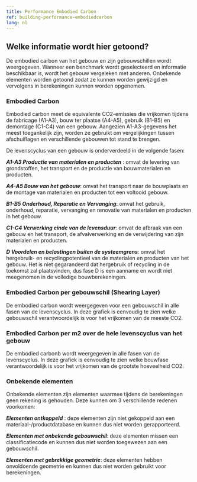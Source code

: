 ```yaml
---
title: Performance Embodied Carbon
ref: building-performance-embodiedcarbon
lang: nl
---
```


## Welke informatie wordt hier getoond?
De embodied carbon van het gebouw en zijn gebouwschillen wordt weergegeven. Wanneer een benchmark wordt geselecteerd en informatie beschikbaar is, wordt het gebouw vergeleken met anderen. Onbekende elementen worden getoond zodat ze kunnen worden gewijzigd en vervolgens in berekeningen kunnen worden opgenomen.

### Embodied Carbon
Embodied carbon meet de equivalente CO2-emissies die vrijkomen tijdens de fabricage (A1-A3), bouw ter plaatse (A4-A5), gebruik (B1-B5) en demontage (C1-C4) van een gebouw. Aangezien A1-A3-gegevens het meest toegankelijk zijn, worden ze gebruikt om vergelijkingen tussen afschuiflagen en verschillende gebouwen tot stand te brengen.


De levenscyclus van een gebouw is onderverdeeld in de volgende fasen:

__*A1-A3 Productie van materialen en producten*__ : omvat de levering van grondstoffen, het transport en de productie van bouwmaterialen en producten.

__*A4-A5 Bouw van het gebouw*__: omvat het transport naar de bouwplaats en de montage van materialen en producten tot een voltooid gebouw.

__*B1-B5 Onderhoud, Reparatie en Vervanging*__: omvat het gebruik, onderhoud, reparatie, vervanging en renovatie van materialen en producten in het gebouw.

__*C1-C4 Verwerking einde van de levensduur*__: omvat de afbraak van een gebouw en het transport, de afvalverwerking en de verwijdering van zijn materialen en producten.

__*D Voordelen en belastingen buiten de systeemgrens*__: omvat het hergebruik- en recyclingpotentieel van de materialen en producten van het gebouw. Het is niet gegarandeerd dat hergebruik of recycling in de toekomst zal plaatsvinden, dus fase D is een aanname en wordt niet meegenomen in de volledige bouwberekeningen.

### Embodied Carbon per gebouwschil (Shearing Layer)
De embodied carbon wordt weergegeven voor een gebouwschil in alle fasen van de levenscyclus. In deze grafiek is eenvoudig te zien welke gebouwschil verantwoordelijk is voor het vrijkomen van de meeste CO2.

### Embodied Carbon per m2 over de hele levenscyclus van het gebouw
De embodied carbonb wordt weergegeven in alle fasen van de levenscyclus. In deze grafiek is eenvoudig te zien welke bouwfase verantwoordelijk is voor het vrijkomen van de grootste hoeveelheid CO2.

### Onbekende elementen
Onbekende elementen zijn elementen waarmee tijdens de berekeningen geen rekening is gehouden. Deze kunnen om 3 verschillende redenen voorkomen:

__*Elementen ontkoppeld*__ : deze elementen zijn niet gekoppeld aan een materiaal-/productdatabase en kunnen dus niet worden gerapporteerd.

__*Elementen met onbekende gebouwschil*__: deze elementen missen een classificatiecode en kunnen dus niet worden toegewezen aan een gebouwschil.

__*Elementen met gebrekkige geometrie*__: deze elementen hebben onvoldoende geometrie en kunnen dus niet worden gebruikt voor berekeningen.
